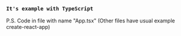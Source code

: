 ### `It's example with TypeScript`
P.S. Code in file with name "App.tsx" (Other files have usual example create-react-app)